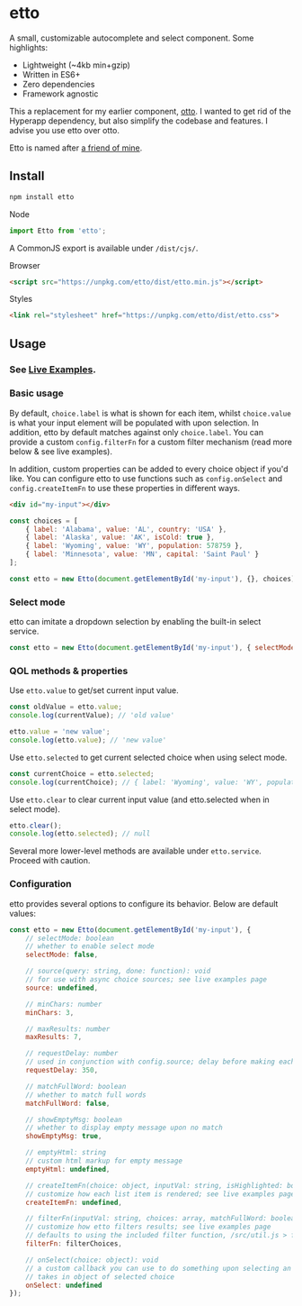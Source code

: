 etto
===

A small, customizable autocomplete and select component. Some highlights:

* Lightweight (~4kb min+gzip)
* Written in ES6+
* Zero dependencies
* Framework agnostic

This a replacement for my earlier component, [otto](https://github.com/kevinfiol/otto). I wanted to get rid of the Hyperapp dependency, but also simplify the codebase and features. I advise you use etto over otto.

Etto is named after [a friend of mine](https://github.com/ettore34).

## Install

```bash
npm install etto
```

Node
```js
import Etto from 'etto';
```
A CommonJS export is available under `/dist/cjs/`.

Browser
```html
<script src="https://unpkg.com/etto/dist/etto.min.js"></script>
```
Styles
```html
<link rel="stylesheet" href="https://unpkg.com/etto/dist/etto.css">
```

## Usage

### See [Live Examples](https://kevinfiol.github.io/etto/).

### Basic usage

By default, `choice.label` is what is shown for each item, whilst `choice.value` is what your input element will be populated with upon selection. In addition, etto by default matches against only `choice.label`. You can provide a custom `config.filterFn` for a custom filter mechanism (read more below & see live examples).

In addition, custom properties can be added to every choice object if you'd like. You can configure etto to use functions such as `config.onSelect` and `config.createItemFn` to use these properties in different ways.

```html
<div id="my-input"></div>
```

```js
const choices = [
    { label: 'Alabama', value: 'AL', country: 'USA' },
    { label: 'Alaska', value: 'AK', isCold: true },
    { label: 'Wyoming', value: 'WY', population: 578759 },
    { label: 'Minnesota', value: 'MN', capital: 'Saint Paul' }
];

const etto = new Etto(document.getElementById('my-input'), {}, choices);
```

### Select mode

etto can imitate a dropdown selection by enabling the built-in select service.

```js
const etto = new Etto(document.getElementById('my-input'), { selectMode: true }, choices);
```

### QOL methods & properties

Use `etto.value` to get/set current input value.
```js
const oldValue = etto.value;
console.log(currentValue); // 'old value'

etto.value = 'new value';
console.log(etto.value); // 'new value'
```

Use `etto.selected` to get current selected choice when using select mode.
```js
const currentChoice = etto.selected;
console.log(currentChoice); // { label: 'Wyoming', value: 'WY', population: 578759 }
```

Use `etto.clear` to clear current input value (and etto.selected when in select mode).
```js
etto.clear();
console.log(etto.selected); // null
```

Several more lower-level methods are available under `etto.service`. Proceed with caution.

### Configuration

etto provides several options to configure its behavior. Below are default values:

```js
const etto = new Etto(document.getElementById('my-input'), {
    // selectMode: boolean
    // whether to enable select mode
    selectMode: false,

    // source(query: string, done: function): void
    // for use with async choice sources; see live examples page
    source: undefined,

    // minChars: number
    minChars: 3,

    // maxResults: number
    maxResults: 7,

    // requestDelay: number
    // used in conjunction with config.source; delay before making each request in milliseconds
    requestDelay: 350,

    // matchFullWord: boolean
    // whether to match full words
    matchFullWord: false,

    // showEmptyMsg: boolean
    // whether to display empty message upon no match
    showEmptyMsg: true,

    // emptyHtml: string
    // custom html markup for empty message
    emptyHtml: undefined,

    // createItemFn(choice: object, inputVal: string, isHighlighted: boolean, isSelected: boolean): string
    // customize how each list item is rendered; see live examples page
    createItemFn: undefined,

    // filterFn(inputVal: string, choices: array, matchFullWord: boolean, maxResults: number): array
    // customize how etto filters results; see live examples page
    // defaults to using the included filter function, /src/util.js > filterChoices
    filterFn: filterChoices,

    // onSelect(choice: object): void
    // a custom callback you can use to do something upon selecting an item from the list
    // takes in object of selected choice
    onSelect: undefined
});
```